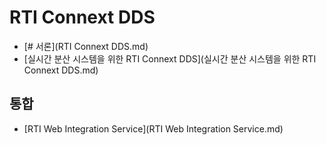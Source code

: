 # RTI Connext DDS



- [# 서론](RTI Connext DDS.md)
- [실시간 분산 시스템을 위한 RTI Connext DDS](실시간 분산 시스템을 위한 RTI Connext DDS.md)


## 통합



- [RTI Web Integration Service](RTI Web Integration Service.md)
